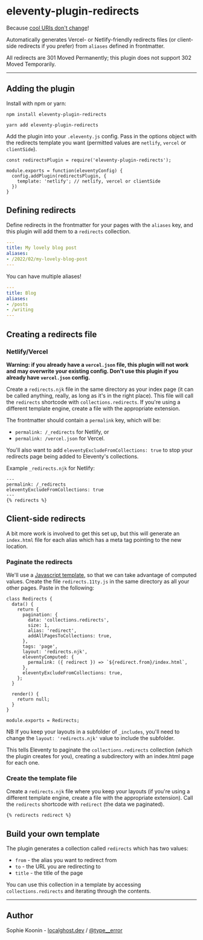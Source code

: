 # eleventy-plugin-redirects
Because [cool URIs don't change](https://www.w3.org/Provider/Style/URI.html)!
  
Automatically generates Vercel- or Netlify-friendly redirects files (or client-side redirects if you prefer) from `aliases` defined in frontmatter.

All redirects are 301 Moved Permanently; this plugin does not support 302 Moved Temporarily. 

---

## Adding the plugin
Install with npm or yarn:
```
npm install eleventy-plugin-redirects
```
```
yarn add eleventy-plugin-redirects
```

Add the plugin into your `.eleventy.js` config. Pass in the options object with the redirects template you want (permitted values are `netlify`, `vercel` or `clientSide`).
```
const redirectsPlugin = require('eleventy-plugin-redirects');

module.exports = function(eleventyConfig) {
  config.addPlugin(redirectsPlugin, {
    template: 'netlify'; // netlify, vercel or clientSide
  })
}
```

## Defining redirects
Define redirects in the frontmatter for your pages with the `aliases` key, and this plugin will add them to a `redirects` collection.

```yaml
---
title: My lovely blog post
aliases:
- /2022/02/my-lovely-blog-post
---
```

You can have multiple aliases!

```yaml
---
title: Blog
aliases:
- /posts
- /writing
---
```

## Creating a redirects file 

### Netlify/Vercel
**Warning: if you already have a `vercel.json` file, this plugin will not work and may overwrite your existing config. Don't use this plugin if you already have `vercel.json` config.** 

Create a `redirects.njk` file in the same directory as your index page (it can be called anything, really, as long as it's in the right place). This file will call the `redirects` shortcode with `collections.redirects`. If you're using a different template engine, create a file with the appropriate extension. 

The frontmatter should contain a `permalink` key, which will be:

* `permalink: /_redirects` for Netlify, or
* `permalink: /vercel.json` for Vercel.

You'll also want to add `eleventyExcludeFromCollections: true` to stop your redirects page being added to Eleventy's collections.

Example `_redirects.njk` for Netlify:
```
---
permalink: /_redirects 
eleventyExcludeFromCollections: true
---
{% redirects %}
```


## Client-side redirects

A bit more work is involved to get this set up, but this will generate an `index.html` file for each alias which has a meta tag pointing to the new location.

### Paginate the redirects
We'll use a [Javascript template](https://www.11ty.dev/docs/languages/javascript/), so that we can take advantage of computed values. 
Create the file `redirects.11ty.js` in the same directory as all your other pages. Paste in the following:

```
class Redirects {
  data() {
    return {
      pagination: {
        data: 'collections.redirects',
        size: 1,
        alias: 'redirect',
        addAllPagesToCollections: true,
      },
      tags: 'page',
      layout: 'redirects.njk',
      eleventyComputed: {
        permalink: ({ redirect }) => `${redirect.from}/index.html`,
      },
      eleventyExcludeFromCollections: true,
    };
  }

  render() {
    return null;
  }
}

module.exports = Redirects;

```
NB If you keep your layouts in a subfolder of `_includes`, you'll need to change the `layout: 'redirects.njk'` value to include the subfolder.

This tells Eleventy to paginate the `collections.redirects` collection (which the plugin creates for you), creating a subdirectory with an index.html page for each one. 

### Create the template file
Create a `redirects.njk` file where you keep your layouts (if you're using a different template engine, create a file with the appropriate extension). Call the `redirects` shortcode with `redirect` (the data we paginated). 

```
{% redirects redirect %}
```

## Build your own template
The plugin generates a collection called `redirects` which has two values:

* `from` - the alias you want to redirect from
* `to` - the URL you are redirecting to
* `title` - the title of the page

You can use this collection in a template by accessing `collections.redirects` and iterating through the contents.

---

## Author
Sophie Koonin - [localghost.dev](https://localghost.dev) / [@type__error](https://twitter.com/type__error)

